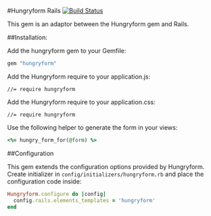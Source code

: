 #Hungryform Rails [![Build Status](https://travis-ci.org/andrba/hungryform-rails.svg?branch=master)](https://travis-ci.org/andrba/hungryform-rails)

This gem is an adaptor between the Hungryform gem and Rails. 

##Installation:

Add the hungryform gem to your Gemfile:
```ruby
gem "hungryform"
```

Add the Hungryform require to your application.js:
```
//= require hungryform
```

Add the Hungryform require to your application.css:
```
//= require hungryform
```

Use the following helper to generate the form in your views:

```ruby
<%= hungry_form_for(@form) %>
```

##Configuration

This gem extends the configuration options provided by Hungryform. Create initializer in ```config/initializers/hungryform.rb``` and place the configuration code inside:

```ruby
Hungryform.configure do |config|
  config.rails.elements_templates = 'hungryform'
end
```


